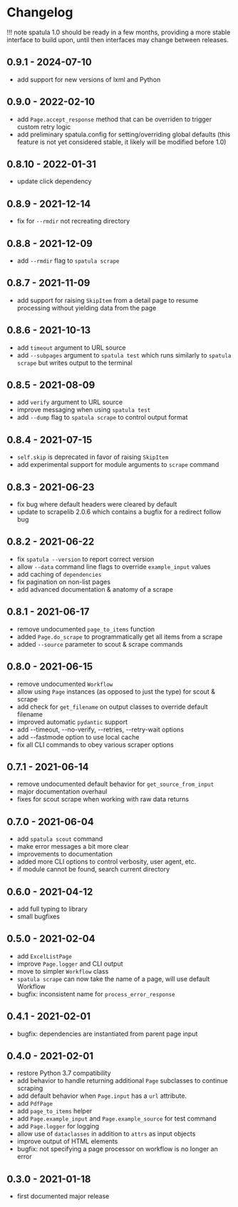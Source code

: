 # Changelog

!!! note
spatula 1.0 should be ready in a few months, providing a more stable interface to build upon, until then interfaces may change between releases.

## 0.9.1 - 2024-07-10

- add support for new versions of lxml and Python

## 0.9.0 - 2022-02-10

- add `Page.accept_response` method that can be overriden to trigger custom retry logic
- add preliminary spatula.config for setting/overriding global defaults
  (this feature is not yet considered stable, it likely will be modified before 1.0)

## 0.8.10 - 2022-01-31

- update click dependency

## 0.8.9 - 2021-12-14

- fix for `--rmdir` not recreating directory

## 0.8.8 - 2021-12-09

- add `--rmdir` flag to `spatula scrape`

## 0.8.7 - 2021-11-09

- add support for raising `SkipItem` from a detail page to resume processing
  without yielding data from the page

## 0.8.6 - 2021-10-13

- add `timeout` argument to URL source
- add `--subpages` argument to `spatula test` which runs
  similarly to `spatula scrape` but writes output to the terminal

## 0.8.5 - 2021-08-09

- add `verify` argument to URL source
- improve messaging when using `spatula test`
- add `--dump` flag to `spatula scrape` to control output format

## 0.8.4 - 2021-07-15

- `self.skip` is deprecated in favor of raising `SkipItem`
- add experimental support for module arguments to `scrape` command

## 0.8.3 - 2021-06-23

- fix bug where default headers were cleared by default
- update to scrapelib 2.0.6 which contains a bugfix for a redirect follow bug

## 0.8.2 - 2021-06-22

- fix `spatula --version` to report correct version
- allow `--data` command line flags to override `example_input` values
- add caching of `dependencies`
- fix pagination on non-list pages
- add advanced documentation & anatomy of a scrape

## 0.8.1 - 2021-06-17

- remove undocumented `page_to_items` function
- added `Page.do_scrape` to programmatically get all items from a scrape
- added `--source` parameter to scout & scrape commands

## 0.8.0 - 2021-06-15

- remove undocumented `Workflow`
- allow using `Page` instances (as opposed to just the type) for scout & scrape
- add check for `get_filename` on output classes to override default filename
- improved automatic `pydantic` support
- add --timeout, --no-verify, --retries, --retry-wait options
- add --fastmode option to use local cache
- fix all CLI commands to obey various scraper options

## 0.7.1 - 2021-06-14

- remove undocumented default behavior for `get_source_from_input`
- major documentation overhaul
- fixes for scout scrape when working with raw data returns

## 0.7.0 - 2021-06-04

- add `spatula scout` command
- make error messages a bit more clear
- improvements to documentation
- added more CLI options to control verbosity, user agent, etc.
- if module cannot be found, search current directory

## 0.6.0 - 2021-04-12

- add full typing to library
- small bugfixes

## 0.5.0 - 2021-02-04

- add `ExcelListPage`
- improve `Page.logger` and CLI output
- move to simpler `Workflow` class
- `spatula scrape` can now take the name of a page, will use default
  Workflow
- bugfix: inconsistent name for `process_error_response`

## 0.4.1 - 2021-02-01

- bugfix: dependencies are instantiated from parent page input

## 0.4.0 - 2021-02-01

- restore Python 3.7 compatibility
- add behavior to handle returning additional `Page` subclasses to
  continue scraping
- add default behavior when `Page.input` has a `url` attribute.
- add `PdfPage`
- add `page_to_items` helper
- add `Page.example_input` and `Page.example_source` for test command
- add `Page.logger` for logging
- allow use of `dataclasses` in addition to `attrs` as input objects
- improve output of HTML elements
- bugfix: not specifying a page processor on workflow is no longer an
  error

## 0.3.0 - 2021-01-18

- first documented major release
